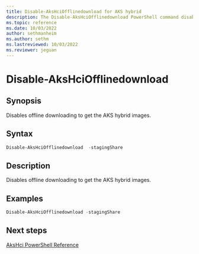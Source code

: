 ```yaml
---
title: Disable-AksHciOfflinedownload for AKS hybrid
description: The Disable-AksHciOfflinedownload PowerShell command disables offline downloading to get the AKS hybrid images.
ms.topic: reference
ms.date: 10/03/2022
author: sethmanheim
ms.author: sethm 
ms.lastreviewed: 10/03/2022
ms.reviewer: jeguan
---
```


# Disable-AksHciOfflinedownload

## Synopsis

Disables offline downloading to get the AKS hybrid images.

## Syntax

```powershell
Disable-AksHciOfflinedownload  -stagingShare
```

## Description

Disables offline downloading to get the AKS hybrid images.

## Examples

```PowerShell
Disable-AksHciOfflinedownload -stagingShare
```

## Next steps

[AksHci PowerShell Reference](index.md)

